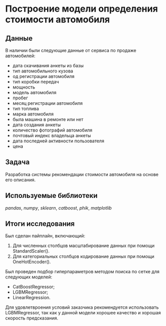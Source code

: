 # Построение модели определения стоимости автомобиля


## Данные

В наличии были следующие данные от сервиса по продаже автомобилей:
- дата скачивания анкеты из базы
- тип автомобильного кузова
- од регистрации автомобиля
- тип коробки передач
- мощность
- модель автомобиля
- пробег
- месяц регистрации автомобиля
- тип топлива
- марка автомобиля
- была машина в ремонте или нет
- дата создания анкеты
- количество фотографий автомобиля
- почтовый индекс владельца анкеты
- дата последней активности пользователя
- цена 

## Задача

Разработка системы рекомендации стоимости автомобиля на основе его описания.

## Используемые библиотеки
*pandas*, *numpy*, *sklearn*, *catboost*, *phik*, *matplotlib*

## Итоги исследования

Был сделан пайплайн, включающий:
1. Для численных столбцов масштабирование данных при помощи StandardScaler().
2. Для категориальных столбцов кодирование данных при помощи OneHotEncoder().

Был проведен подбор гиперпараметров методом поиска по сетке для следующих моделей:
- CatBoostRegressor;
- LGBMRegressor;
- LinearRegression.

Для удовлетвроения условий заказчика рекомендуется использовать LGBMRegressor, так как у данной модели хорошее качество и хорошая скорость предсказания.